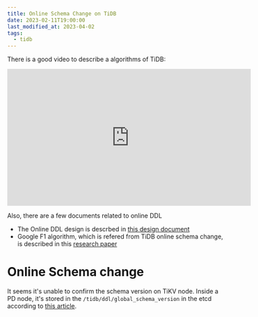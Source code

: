 ```yaml
---
title: Online Schema Change on TiDB
date: 2023-02-11T19:00:00
last_modified_at: 2023-04-02
tags:
  - tidb
---
```


There is a good video to describe a algorithms of TiDB:

<iframe width="560" height="315" src="https://www.youtube-nocookie.com/embed/IiiFVr6UEIc?start=1871" title="YouTube video player" frameborder="0" allow="accelerometer; autoplay; clipboard-write; encrypted-media; gyroscope; picture-in-picture; web-share" allowfullscreen></iframe>

Also, there are a few documents related to online DDL
- The Online DDL design is descrbed in [this design document](https://github.com/pingcap/tidb/blob/master/docs/design/2018-10-08-online-DDL.md)
- Google F1 algorithm, which is refered from TiDB online schema change, is described in this [research paper](https://static.googleusercontent.com/media/research.google.com/en//pubs/archive/41376.pdf)


# Online Schema change

It seems it's unable to confirm the schema version on TiKV node.
Inside a PD node, it's stored in the `/tidb/ddl/global_schema_version` in the etcd according to [this article](https://docs.pingcap.com/tidb/stable/tidb-computing#metadata-management).

